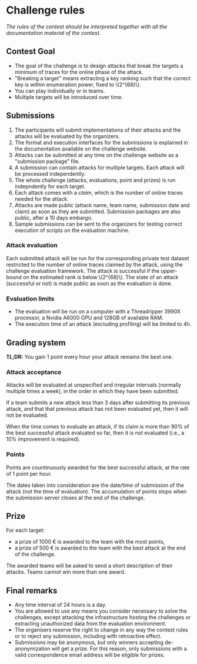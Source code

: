 # Challenge rules

*The rules of the contest should be interpreted together with all the
documentation material of the contest.*

## Contest Goal

- The goal of the challenge is to design attacks that break the targets a
  minimum of traces for the online phase of the attack.
- "Breaking a target" means extracting a key ranking such that the correct key
  is within enumeration power, fixed to \\(2^{68}\\).
- You can play individually or in teams.
- Multiple targets will be introduced over time.

## Submissions

1. The participants will submit implementations of their attacks and the attacks
   will be evaluated by the organizers.
2. The format and execution interfaces for the submissions is explained in the
   documentation available on the challenge website.
3. Attacks can be submitted at any time on the challenge website as a "submission package" file.
4. A submission can contain attacks for multiple targets. Each attack will be processed independently.
5. The whole challenge (attacks, evaluations, point and prizes) is run indepndently for each target.
6. Each attack comes with a *claim*, which is the number of online traces needed for the attack.
7. Attacks are made public (attack name, team name, submission date and claim) as soon as they are
   submitted. Submission packages are also public, after a 10 days embargo.
8. Sample submissions can be sent to the organizers for testing correct execution of scripts on the evaluation machine.

### Attack evaluation

Each submitted attack will be run for the corresponding private test dataset restricted
to the number of online traces claimed by the attack, using the challenge
evaluation framework.
The attack is successful if the upper-bound on the estimated rank is below
\\(2^{68}\\).
The state of an attack (successful or not) is made public as soon as the
evaluation is done.

### Evaluation limits

- The evaluation will be run on a computer with a Threadripper 3990X processor, a Nvidia A6000 GPU and 128GB of available RAM.
- The execution time of an attack (excluding profiling) will be limited to 4h.

## Grading system

**TL;DR:** You gain 1 point every hour your attack remains the best one.

### Attack acceptance 


Attacks will be evaluated at unspecified and irregular intervals (normally
multiple times a week), in the order in which they have been submitted.

If a team submits a new attack less than 3 days after submitting its previous attack,
and that that previous attack has not been evaluated yet, then it will not be evaluated.

When the time comes to evaluate an attack, if its claim is more than 90% of the
best successful attack evaluated so far, then it is not evaluated (i.e., a 10% improvement is required).

### Points

Points are countinuously awarded for the best successful attack, at the rate of 1 point per hour.

The dates taken into consideration are the date/time of submission of the attack (not the time of evaluation).
The accumulation of points stops when the submission server closes at the end of the challenge.

## Prize

For each target:
- a prize of 1000 € is awarded to the team with the most points,
- a prize of 500 € is awarded to the team with the best attack at the end of the challenge.

The awarded teams will be asked to send a short description of their attacks.
Teams cannot win more than one award.

## Final remarks

- Any time interval of 24 hours is a day.
- You are allowed to use any means you consider necessary to solve the
  challenges, except attacking the infrastructure hosting the challenges or
  extracting unauthorized data from the evaluation environment.
- The organisers reserve the right to change in any way the contest rules or to
  reject any submission, including with retroactive effect.
- Submissions may be anonymous, but only winners accepting de-anonymization
  will get a prize. For this reason, only submissions with a valid correspondence email address will be eligible for prizes.  
